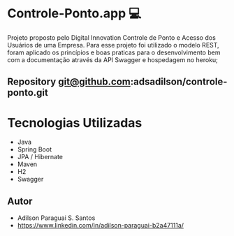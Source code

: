 # Controle-Ponto.app 💻
 
Projeto proposto pelo Digital Innovation Controle de Ponto e Acesso dos Usuários de uma Empresa.
Para esse projeto foi utilizado o modelo REST, foram aplicado os princípios e boas praticas para o desenvolvimento bem com a documentação através da API Swagger e hospedagem no heroku; 


## Repository git@github.com:adsadilson/controle-ponto.git

# Tecnologias Utilizadas
-	Java
-	Spring Boot
-	JPA / Hibernate
-	Maven
-	H2
- Swagger



## Autor
* Adilson Paraguai S. Santos
* https://www.linkedin.com/in/adilson-paraguai-b2a47111a/
